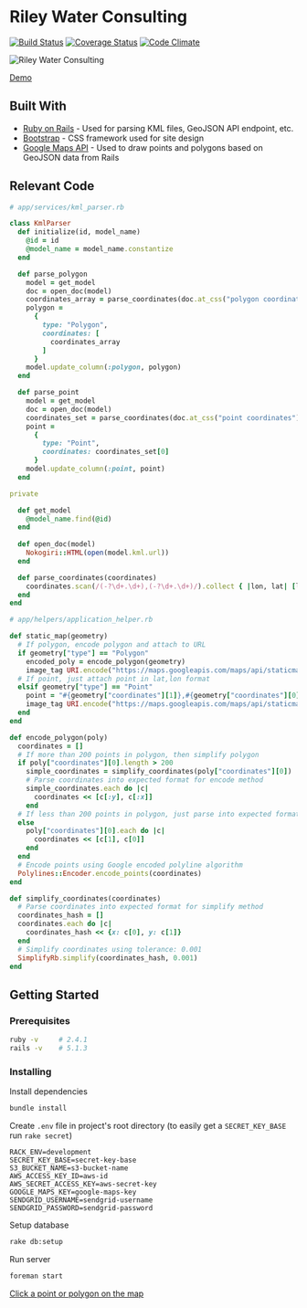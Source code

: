 # Riley Water Consulting

[![Build Status](https://travis-ci.org/ash106/rwc.svg?branch=master)](https://travis-ci.org/ash106/rwc)
[![Coverage Status](https://coveralls.io/repos/github/ash106/rwc/badge.svg?branch=master)](https://coveralls.io/github/ash106/rwc?branch=master)
[![Code Climate](https://codeclimate.com/github/ash106/rwc/badges/gpa.svg)](https://codeclimate.com/github/ash106/rwc)

![Riley Water Consulting](http://i.imgur.com/gAAFErD.png)

[Demo](http://rwc-staging.herokuapp.com/)

## Built With

* [Ruby on Rails](http://rubyonrails.org/) - Used for parsing KML files, GeoJSON API endpoint, etc. 
* [Bootstrap](http://getbootstrap.com/) - CSS framework used for site design
* [Google Maps API](https://developers.google.com/maps/documentation/javascript/) - Used to draw points and polygons based on GeoJSON data from Rails

## Relevant Code

```ruby
# app/services/kml_parser.rb

class KmlParser
  def initialize(id, model_name)
    @id = id
    @model_name = model_name.constantize
  end

  def parse_polygon
    model = get_model
    doc = open_doc(model)
    coordinates_array = parse_coordinates(doc.at_css("polygon coordinates").text)
    polygon = 
      {
        type: "Polygon",
        coordinates: [
          coordinates_array
        ]
      }
    model.update_column(:polygon, polygon)
  end

  def parse_point
    model = get_model
    doc = open_doc(model) 
    coordinates_set = parse_coordinates(doc.at_css("point coordinates").text)
    point = 
      {
        type: "Point",
        coordinates: coordinates_set[0]
      }
    model.update_column(:point, point)
  end

private

  def get_model
    @model_name.find(@id)
  end
  
  def open_doc(model)
    Nokogiri::HTML(open(model.kml.url))
  end

  def parse_coordinates(coordinates)
    coordinates.scan(/(-?\d+.\d+),(-?\d+.\d+)/).collect { |lon, lat| [lon.to_f, lat.to_f]}
  end
end
```

```ruby
# app/helpers/application_helper.rb

def static_map(geometry)
  # If polygon, encode polygon and attach to URL
  if geometry["type"] == "Polygon"
    encoded_poly = encode_polygon(geometry)
    image_tag URI.encode("https://maps.googleapis.com/maps/api/staticmap?key=#{google_maps_api_key}&size=200x200&path=fillcolor:0x00000077|color:0x000000FF|weight:2|enc:#{encoded_poly}")
  # If point, just attach point in lat,lon format
  elsif geometry["type"] == "Point"
    point = "#{geometry["coordinates"][1]},#{geometry["coordinates"][0]}"
    image_tag URI.encode("https://maps.googleapis.com/maps/api/staticmap?key=#{google_maps_api_key}&size=200x200&zoom=14&markers=#{point}")
  end
end

def encode_polygon(poly)
  coordinates = []
  # If more than 200 points in polygon, then simplify polygon
  if poly["coordinates"][0].length > 200
    simple_coordinates = simplify_coordinates(poly["coordinates"][0])
    # Parse coordinates into expected format for encode method
    simple_coordinates.each do |c|
      coordinates << [c[:y], c[:x]]
    end
  # If less than 200 points in polygon, just parse into expected format for encode method 
  else
    poly["coordinates"][0].each do |c|
      coordinates << [c[1], c[0]]
    end
  end
  # Encode points using Google encoded polyline algorithm
  Polylines::Encoder.encode_points(coordinates)
end

def simplify_coordinates(coordinates)
  # Parse coordinates into expected format for simplify method
  coordinates_hash = []
  coordinates.each do |c|
    coordinates_hash << {x: c[0], y: c[1]}
  end
  # Simplify coordinates using tolerance: 0.001
  SimplifyRb.simplify(coordinates_hash, 0.001)
end
```

## Getting Started

### Prerequisites

```bash
ruby -v     # 2.4.1
rails -v    # 5.1.3
```

### Installing

Install dependencies

```bash
bundle install
```

Create `.env` file in project's root directory (to easily get a `SECRET_KEY_BASE` run `rake secret`)

```
RACK_ENV=development
SECRET_KEY_BASE=secret-key-base
S3_BUCKET_NAME=s3-bucket-name
AWS_ACCESS_KEY_ID=aws-id
AWS_SECRET_ACCESS_KEY=aws-secret-key
GOOGLE_MAPS_KEY=google-maps-key
SENDGRID_USERNAME=sendgrid-username
SENDGRID_PASSWORD=sendgrid-password
```

Setup database

```bash
rake db:setup
```

Run server

```bash
foreman start
```

[Click a point or polygon on the map](http://localhost:5000/show-water-rights)
